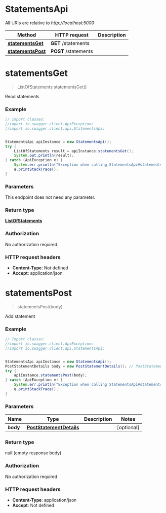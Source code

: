# StatementsApi

All URIs are relative to *http://localhost:5000*

Method | HTTP request | Description
------------- | ------------- | -------------
[**statementsGet**](StatementsApi.md#statementsGet) | **GET** /statements | 
[**statementsPost**](StatementsApi.md#statementsPost) | **POST** /statements | 

<a name="statementsGet"></a>
# **statementsGet**
> ListOfStatements statementsGet()



Read statements

### Example
```java
// Import classes:
//import io.swagger.client.ApiException;
//import io.swagger.client.api.StatementsApi;


StatementsApi apiInstance = new StatementsApi();
try {
    ListOfStatements result = apiInstance.statementsGet();
    System.out.println(result);
} catch (ApiException e) {
    System.err.println("Exception when calling StatementsApi#statementsGet");
    e.printStackTrace();
}
```

### Parameters
This endpoint does not need any parameter.

### Return type

[**ListOfStatements**](ListOfStatements.md)

### Authorization

No authorization required

### HTTP request headers

 - **Content-Type**: Not defined
 - **Accept**: application/json

<a name="statementsPost"></a>
# **statementsPost**
> statementsPost(body)



Add statement

### Example
```java
// Import classes:
//import io.swagger.client.ApiException;
//import io.swagger.client.api.StatementsApi;


StatementsApi apiInstance = new StatementsApi();
PostStatementDetails body = new PostStatementDetails(); // PostStatementDetails | 
try {
    apiInstance.statementsPost(body);
} catch (ApiException e) {
    System.err.println("Exception when calling StatementsApi#statementsPost");
    e.printStackTrace();
}
```

### Parameters

Name | Type | Description  | Notes
------------- | ------------- | ------------- | -------------
 **body** | [**PostStatementDetails**](PostStatementDetails.md)|  | [optional]

### Return type

null (empty response body)

### Authorization

No authorization required

### HTTP request headers

 - **Content-Type**: application/json
 - **Accept**: Not defined

